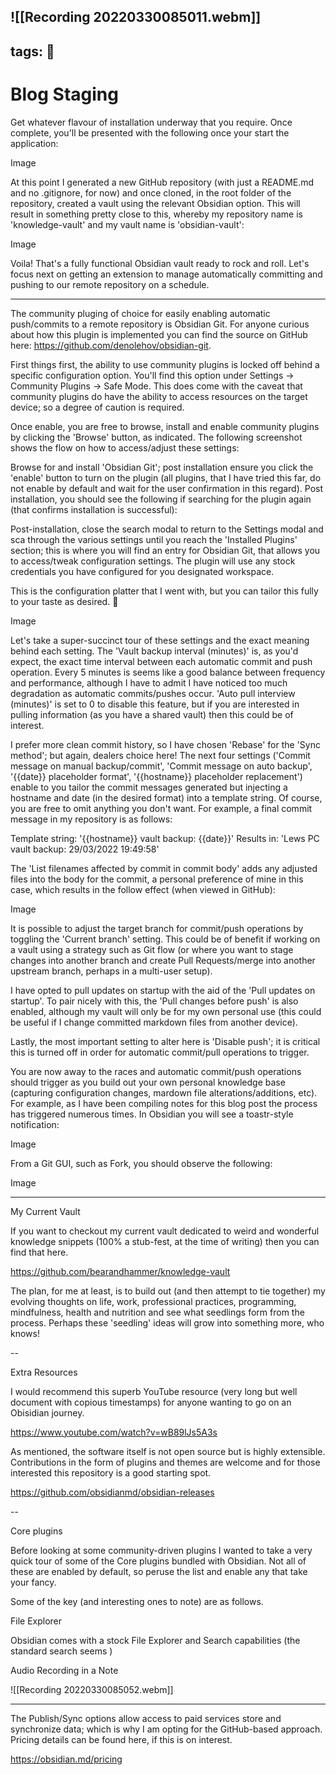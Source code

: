 
![[Recording 20220330085011.webm]]
---
tags: 🧪
---

# Blog Staging

Get whatever flavour of installation underway that you require. Once complete, you'll be presented with the following once your start the application:

Image

At this point I generated a new GitHub repository (with just a README.md and no .gitignore, for now) and once cloned, in the root folder of the repository, created a vault using the relevant Obsidian option. This will result in something pretty close to this, whereby my repository name is 'knowledge-vault' and my vault name is 'obsidian-vault':

Image

Voila! That's a fully functional Obsidian vault ready to rock and roll. Let's focus next on getting an extension to manage automatically committing and pushing to our remote repository on a schedule.

---

The community pluging of choice for easily enabling automatic push/commits to a remote repository is Obsidian Git. For anyone curious about how this plugin is implemented you can find the source on GitHub here: https://github.com/denolehov/obsidian-git.

First things first, the ability to use community plugins is locked off behind a specific configuration option. You'll find this option under Settings -> Community Plugins -> Safe Mode. This does come with the caveat that community plugins do have the ability to access resources on the target device; so a degree of caution is required.

Once enable, you are free to browse, install and enable community plugins by clicking the 'Browse' button, as indicated. The following screenshot shows the flow on how to access/adjust these settings:

Browse for and install 'Obsidian Git'; post installation ensure you click the 'enable' button to turn on the plugin (all plugins, that I have tried this far, do not enable by default and wait for the user confirmation in this regard). Post installation, you should see the following if searching for the plugin again (that confirms installation is successful):

Post-installation, close the search modal to return to the Settings modal and sca through the various settings until you reach the 'Installed Plugins' section; this is where you will find an entry for Obsidian Git, that allows you to access/tweak configuration settings. The plugin will use any stock credentials you have configured for you designated workspace.

This is the configuration platter that I went with, but you can tailor this fully to your taste as desired. 🍴

Image

Let's take a super-succinct tour of these settings and the exact meaning behind each setting. The 'Vault backup interval (minutes)' is, as you'd expect, the exact time interval between each automatic commit and push operation. Every 5 minutes is seems like a good balance between frequency and performance, although I have to admit I have noticed too much degradation as automatic commits/pushes occur. 'Auto pull interview (minutes)' is set to 0 to disable this feature, but if you are interested in pulling information (as you have a shared vault) then this could be of interest.

I prefer more clean commit history, so I have chosen 'Rebase' for the 'Sync method'; but again, dealers choice here! The next four settings ('Commit message on manual backup/commit', 'Commit message on auto backup', '{{date}} placeholder format', '{{hostname}} placeholder replacement') enable to you tailor the commit messages generated but injecting a hostname and date (in the desired format) into a template string. Of course, you are free to omit anything you don't want. For example, a final commit message in my repository is as follows:

Template string: '{{hostname}} vault backup: {{date}}'
Results in: 'Lews PC vault backup: 29/03/2022 19:49:58'

The 'List filenames affected by commit in commit body' adds any adjusted files into the body for the commit, a personal preference of mine in this case, which results in the follow effect (when viewed in GitHub):

Image

It is possible to adjust the target branch for commit/push operations by toggling the 'Current branch' setting. This could be of benefit if working on a vault using a strategy such as Git flow (or where you want to stage changes into another branch and create Pull Requests/merge into another upstream branch, perhaps in a multi-user setup).

I have opted to pull updates on startup with the aid of the 'Pull updates on startup'. To pair nicely with this, the 'Pull changes before push' is also enabled, although my vault will only be for my own personal use (this could be useful if I change committed markdown files from another device).

Lastly, the most important setting to alter here is 'Disable push'; it is critical this is turned off in order for automatic commit/pull operations to trigger.

You are now away to the races and automatic commit/push operations should trigger as you build out your own personal knowledge base (capturing configuration changes, mardown file alterations/additions, etc). For example, as I have been compiling notes for this blog post the process has triggered numerous times. In Obsidian you will see a toastr-style notification:

Image

From a Git GUI, such as Fork, you should observe the following:

Image


---

My Current Vault

If you want to checkout my current vault dedicated to weird and wonderful knowledge snippets (100% a stub-fest, at the time of writing) then you can find that here.

https://github.com/bearandhammer/knowledge-vault

The plan, for me at least, is to build out (and then attempt to tie together) my evolving thoughts on life, work, professional practices, programming, mindfulness, health and nutrition and see what seedlings form from the process. Perhaps these 'seedling' ideas will grow into something more, who knows!

--

Extra Resources

I would recommend this superb YouTube resource (very long but well document with copious timestamps) for anyone wanting to go on an Obisidian journey.

https://www.youtube.com/watch?v=wB89lJs5A3s

As mentioned, the software itself is not open source but is highly extensible. Contributions in the form of plugins and themes are welcome and for those interested this repository is a good starting spot.

https://github.com/obsidianmd/obsidian-releases

--

Core plugins

Before looking at some community-driven plugins I wanted to take a very quick tour of some of the Core plugins bundled with Obsidian. Not all of these are enabled by default, so peruse the list and enable any that take your fancy.

Some of the key (and interesting ones to note) are as follows.


File Explorer

Obsidian comes with a stock File Explorer and Search capabilities (the standard search seems )

Audio Recording in a Note


![[Recording 20220330085052.webm]]

---

The Publish/Sync options allow access to paid services store and synchronize data; which is why I am opting for the GitHub-based approach. Pricing details can be found here, if this is on interest.

https://obsidian.md/pricing

